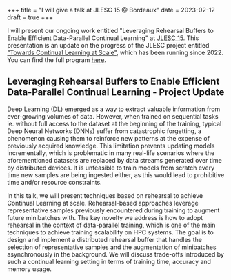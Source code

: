 +++
title = "I will give a talk at JLESC 15 @ Bordeaux"
date = 2023-02-12
draft = true
+++

I will present our ongoing work entitled "Leveraging Rehearsal Buffers to Enable Efficient Data-Parallel Continual Learning" at [JLESC 15](https://events.hifis.net/event/617/). This presentation is an update on the progress of the JLESC project entitled ["Towards Continual Learning at Scale"](https://jlesc.github.io/projects/continual_learning_project/), which has been running since 2022. You can find the full program [here](https://events.hifis.net/event/617/timetable/).

## Leveraging Rehearsal Buffers to Enable Efficient Data-Parallel Continual Learning - Project Update

Deep Learning (DL) emerged as a way to extract valuable information from ever-growing volumes of data. However, when trained on sequential tasks ie. without full access to the dataset at the beginning of the training, typical Deep Neural Networks (DNNs) suffer from catastrophic forgetting, a phenomenon causing them to reinforce new patterns at the expense of previously acquired knowledge. This limitation prevents updating models incrementally, which is problematic in many real-life scenarios where the aforementioned datasets are replaced by data streams generated over time by distributed devices. It is unfeasible to train models from scratch every time new samples are being ingested either, as this would lead to prohibitive time and/or resource constraints.

In this talk, we will present techniques based on rehearsal to achieve Continual Learning at scale. Rehearsal-based approaches leverage representative samples previously encountered during training to augment future minibatches with. The key novelty we address is how to adopt rehearsal in the context of data-parallel training, which is one of the main techniques to achieve training scalability on HPC systems. The goal is to design and implement a distributed rehearsal buffer that handles the selection of representative samples and the augmentation of minibatches asynchronously in the background. We will discuss trade-offs introduced by such a continual learning setting in terms of training time, accuracy and memory usage.
